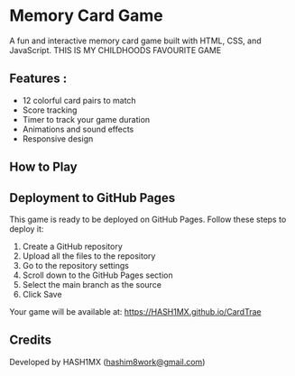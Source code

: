 # Memory Card Game

A fun and interactive memory card game built with HTML, CSS, and JavaScript.
THIS IS MY CHILDHOODS FAVOURITE GAME


## Features :

- 12 colorful card pairs to match
- Score tracking
- Timer to track your game duration
- Animations and sound effects
- Responsive design

## How to Play



## Deployment to GitHub Pages

This game is ready to be deployed on GitHub Pages. Follow these steps to deploy it:

1. Create a GitHub repository
2. Upload all the files to the repository
3. Go to the repository settings
4. Scroll down to the GitHub Pages section
5. Select the main branch as the source
6. Click Save

Your game will be available at: https://HASH1MX.github.io/CardTrae

## Credits

Developed by HASH1MX (hashim8work@gmail.com)
